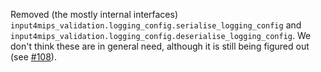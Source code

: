 Removed (the mostly internal interfaces) `input4mips_validation.logging_config.serialise_logging_config` and `input4mips_validation.logging_config.deserialise_logging_config`.
We don't think these are in general need, although it is still being figured out (see [#108](https://github.com/climate-resource/input4mips_validation/issues/108)).
